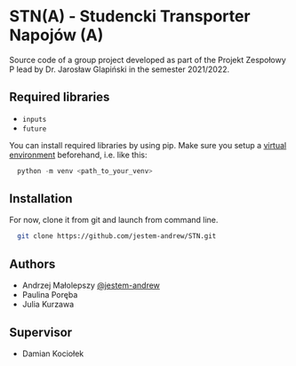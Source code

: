 
# STN(A) - Studencki Transporter Napojów (A)

Source code of a group project developed as part of the Projekt Zespołowy P lead by Dr. Jarosław Glapiński in the semester 2021/2022.

## Required libraries
 - `inputs`
 - `future`

You can install required libraries by using pip. Make sure you setup a [virtual environment](https://docs.python.org/3/library/venv.html) beforehand, i.e. like this:
```python
  python -m venv <path_to_your_venv>
```

## Installation

For now, clone it from git and launch from command line.

```bash
  git clone https://github.com/jestem-andrew/STN.git
```
    
## Authors

- Andrzej Małolepszy [@jestem-andrew](https://www.github.com/jestem-andrew)
- Paulina Poręba
- Julia Kurzawa

## Supervisor

 - Damian Kociołek

